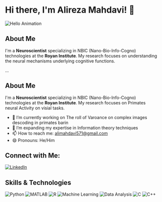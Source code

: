 # Hi there, I'm Alireza Mahdavi! 👋
![Hello Animation](https://github.com/alireza-mahdavi/alireza-mahdavi/blob/main/assets/hello-animation.gif)


## About Me
I'm a **Neuroscientist** specializing in NBIC (Nano-Bio-Info-Cogno) technologies at the **Royan Institute**. My research focuses on understanding the neural mechanisms underlying cognitive functions.

...


## About Me
I'm a **Neuroscientist** specializing in NBIC (Nano-Bio-Info-Cogno) technologies at the **Royan Institute**. My research focuses on Primates neural Activity on visial tasks.

- 🔭 I’m currently working on The roll of Varoance on complex images descoding in primates barin
- 🌱 I’m expanding my expertise in Information theory techniques 
- 📫 How to reach me: [alimahdavi571@gmail.com](mailto:alimahdavi571@gmail.com)
- 😄 Pronouns: He/Him

## Connect with Me:
[![LinkedIn](https://img.shields.io/badge/LinkedIn-0077B5?logo=linkedin&logoColor=white)](https://www.linkedin.com/in/alireza-mahdavi-836923217?utm_source=share&utm_campaign=share_via&utm_content=profile&utm_medium=android_app)

## Skills & Technologies
![Python](https://img.shields.io/badge/Python-3670A0?logo=python&logoColor=ffdd54)
![MATLAB](https://img.shields.io/badge/MATLAB-0076A8?logo=mathworks&logoColor=white)
![R](https://img.shields.io/badge/R-276DC3?logo=r&logoColor=white)
![Machine Learning](https://img.shields.io/badge/Machine%20Learning-FF9900?logo=machine-learning&logoColor=white)
![Data Analysis](https://img.shields.io/badge/Data%20Analysis-8A2BE2?logo=data-analysis&logoColor=white)
![C](https://img.shields.io/badge/C-A8B9CC?logo=c&logoColor=white)
![C++](https://img.shields.io/badge/C++-00599C?logo=cplusplus&logoColor=white)
